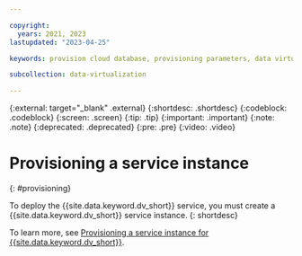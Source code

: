 ```yaml
---

copyright:
  years: 2021, 2023
lastupdated: "2023-04-25"

keywords: provision cloud database, provisioning parameters, data virtualization

subcollection: data-virtualization

---
```


{:external: target="_blank" .external}
{:shortdesc: .shortdesc}
{:codeblock: .codeblock}
{:screen: .screen}
{:tip: .tip}
{:important: .important}
{:note: .note}
{:deprecated: .deprecated}
{:pre: .pre}
{:video: .video}

# Provisioning a service instance
{: #provisioning}

To deploy the {{site.data.keyword.dv_short}} service, you must create a {{site.data.keyword.dv_short}} service instance. 
{: shortdesc}

To learn more, see [Provisioning a service instance for {{site.data.keyword.dv_short}}](https://dataplatform.cloud.ibm.com/docs/content/wsj/getting-started/dv-provision.html).

